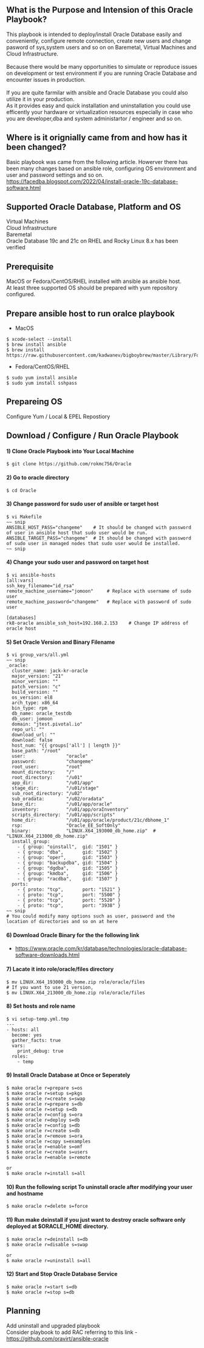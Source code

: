 ## What is the Purpose and Intension of this Oracle Playbook?
This playbook is intended to deploy/install Oracle Database easily and conveniently, configure remote connection, create new users and change pasword of sys,system users and so on on Baremetal, Virtual Machines and Cloud Infrastructure.\
\
Because there would be many opportunities to simulate or reproduce issues on development or test environment if you are running Oracle Database and encounter issues  in production.\
\
If you are quite farmilar with ansible and Oracle Database you could also utilize it in your production.\
As it provides easy and quick installation and uninstallation you could use efficently your hardware or virtualization resources especially in case who you are developer,dba and system administartor / engineer and so on.

## Where is it orignially came from and how has it been changed?
Basic playbook was came from the following article. Howerver there has been many changes based on ansible role, configuring OS environment and user and password settings and so on.\
https://facedba.blogspot.com/2022/04/install-oracle-19c-database-software.html

## Supported Oracle Database, Platform and OS
Virtual Machines\
Cloud Infrastructure\
Baremetal\
Oracle Database 19c and 21c on RHEL and Rocky Linux 8.x has been verified

## Prerequisite
MacOS or Fedora/CentOS/RHEL installed with ansible as ansible host.\
At least three supported OS should be prepared with yum repository configured.

## Prepare ansible host to run oralce playbook
* MacOS
```
$ xcode-select --install
$ brew install ansible
$ brew install https://raw.githubusercontent.com/kadwanev/bigboybrew/master/Library/Formula/sshpass.rb
```

* Fedora/CentOS/RHEL
```
$ sudo yum install ansible
$ sudo yum install sshpass
```

## Prepareing OS
Configure Yum / Local & EPEL Repostiory

## Download / Configure / Run Oracle Playbook
#### 1) Clone Oracle Playbook into Your Local Machine
```
$ git clone https://github.com/rokmc756/Oracle
```
#### 2)  Go to oracle directory
```
$ cd Oracle
```
#### 3) Change password for sudo user of ansible or target host
```
$ vi Makefile
~~ snip
ANSIBLE_HOST_PASS="changeme"    # It should be changed with password of user in ansible host that sudo user would be run.
ANSIBLE_TARGET_PASS="changeme"  # It should be changed with password of sudo user in managed nodes that sudo user would be installed.
~~ snip
```
#### 4) Change your sudo user and password on target host
```
$ vi ansible-hosts
[all:vars]
ssh_key_filename="id_rsa"
remote_machine_username="jomoon"     # Replace with username of sudo user
remote_machine_password="changeme"   # Replace with password of sudo user

[databases]
rk8-oracle ansible_ssh_host=192.168.2.153    # Change IP address of oracle host
```
#### 5) Set Oracle Version and Binary Filename
```
$ vi group_vars/all.yml
~~ snip
_oracle:
  cluster_name: jack-kr-oracle
  major_version: "21"
  minor_version: ""
  patch_version: "c"
  build_version: ""
  os_version: el8
  arch_type: x86_64
  bin_type: rpm
  db_name: oracle_testdb
  db_user: jomoon
  domain: "jtest.pivotal.io"
  repo_url: ""
  download_url: ""
  download: false
  host_num: "{{ groups['all'] | length }}"
  base_path: "/root"
  user:               "oracle"
  password:           "changeme"
  root_user:          "root"
  mount_directory:    "/"
  root_directory:     "/u01"
  app_dir:            "/u01/app"
  stage_dir:          "/u01/stage"
  sub_root_directory: "/u02"
  sub_oradata:        "/u02/oradata"
  base_dir:           "/u01/app/oracle"
  inventory:          "/u01/app/oraInventory"
  scripts_directory:  "/u01/app/scripts"
  home_dir:           "/u01/app/oracle/product/21c/dbhome_1"
  rsp:                "Oracle_EE_SoftOnly"
  binary:             "LINUX.X64_193000_db_home.zip"  #  "LINUX.X64_213000_db_home.zip"
  install_group:
    - { group: "oinstall",  gid: "1501" }
    - { group: "dba",       gid: "1502" }
    - { group: "oper",      gid: "1503" }
    - { group: "backupdba", gid: "1504" }
    - { group: "dgdba",     gid: "1505" }
    - { group: "kmdba",     gid: "1506" }
    - { group: "racdba",    gid: "1507" }
  ports:
    - { proto: "tcp",       port: "1521" }
    - { proto: "tcp",       port: "5500" }
    - { proto: "tcp",       port: "5520" }
    - { proto: "tcp",       port: "3938" }
~~ snip
# You could modify many options such as user, password and the location of directories and so on at here
```
#### 6) Download Oracle Binary for the the following link
* https://www.oracle.com/kr/database/technologies/oracle-database-software-downloads.html
#### 7) Lacate it into role/oracle/files directory
```
$ mv LINUX.X64_193000_db_home.zip role/oracle/files
# If you want to use 21 version,
$ mv LINUX.X64_213000_db_home.zip role/oracle/files
```
#### 8) Set hosts and role name
```
$ vi setup-temp.yml.tmp
---
- hosts: all
  become: yes
  gather_facts: true
  vars:
    print_debug: true
  roles:
    - temp
```
#### 9) Install Oracle Database at Once or Seperately
```
$ make oracle r=prepare s=os
$ make oracle r=setup s=pkgs
$ make oracle r=create s=swap
$ make oracle r=prepare s=db
$ make oracle r=setup s=db
$ make oracle r=config s=ora
$ make oracle r=deploy s=db
$ make oracle r=config s=db
$ make oracle r=create s=db
$ make oracle r=remove s=ora
$ make oracle r=copy s=examples
$ make oracle r=enable s=omf
$ make oracle r=create s=users
$ make oracle r=enable s=remote

or
$ make oracle r=install s=all
```
#### 10) Run the following script To uninstall oracle after modifying your user and hostname
```
$ make oracle r=delete s=force
```
#### 11) Run make deinstall if you just want to destroy oracle software only deployed at $ORACLE_HOME directory.
```
$ make oracle r=deinstall s=db
$ make oracle r=disable s=swap

or
$ make oracle r=uninstall s=all
```


#### 12) Start and Stop Oracle Database Service

```
$ make oracle r=start s=db
$ make oracle r=stop s=db
```


## Planning
Add uninstall and upgraded playbook\
Consider playbook to add RAC referring to this link - https://github.com/oravirt/ansible-oracle




